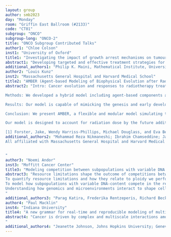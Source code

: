```yaml
---
layout: group
author: smb2023
day: "Monday"
room: "Griffin East Ballroom (#2133)"
code: "CT01"
subgroup: "ONCO"
subgroup-long: "ONCO-2"
title: "ONCO Subgroup Contributed Talks"
author1: "Chloe Colson"
inst1: "University of Oxford"
title1: "Investigating the impact of growth arrest mechanisms on tumour responses to combinations of radiotherapy and hyperthermia"
abstract1: "Developing targeted and effective treatment strategies for patients is at the forefront of cancer research today. Recently, there has been increased focus on combination therapies, which aim to exploit different anti-cancer effects while minimising detrimental side-effects. Hyperthermia (HT) is a promising candidate for enhancing the efficacy of radiotherapy (RT). However, incomplete understanding of their interactions is hindering their combined use in the clinic. In this work, we investigate tumour responses to fractionated RT and HT individually and in combination, focussing on how two different mechanisms for growth control may impact tumour sensitivity to these treatments. To do so, we extend an existing ordinary differential equation model of tumour growth, which distinguishes between growth arrest due to nutrient insufficiency and competition for space and exhibits three growth regimes: nutrient limited (NL), space limited (SL) and bistable (BS), where both mechanisms for growth arrest coexist. We adopt a time-dependent description of RT that accounts for two different types of tumour cell damage (sub-lethal vs. lethal), damage repair and cell death following insufficient repair. We also model the time-dependent effects of HT, distinguishing between mild HT, which re-oxygenates the tumour via vasodilation and a reduction in the oxygen consumption rates of tumour cells, and, high HT, which causes tumour and endothelial cell damage and an associated angiogenic response. We construct three virtual populations of tumours in the NL, SL and BS regimes and, for each population, we study tumour responses to conventional fractionation schedules for RT, HT, and combined RT and HT. We determine the average response in each regime and assess the biological processes that may explain positive and negative treatment outcomes. We also investigate the impact of the fraction dose and dosing frequency on tumour responses. This allows us to evaluate which treatment (RT, HT or RT+HT) and dosing regimen maximise the reduction in tumour burden. We find that mild HT cannot significantly enhance the tumour responses to RT. In particular, while the addition of mild HT leads to a modest improvement in the RT response of tumours in the SL regime, it typically worsens the RT response of tumours in NL and BS regimes. By contrast, high HT can act as a potent radiosensitiser for all tumours in each virtual cohort, provided that the HT-induced angiogenic response is sufficiently weak. When there is a strong HT-induced angiogenic response, high HT enhances the RT response of a few tumours in the NL and SL regimes, while it worsens the RT response of most tumours in the BS regime. Finally, in cases where combination treatments are advisable, higher doses of HT applied with lower doses of RT maximise treatment efficacy."
additional_authors1: "Philip K. Maini, Mathematical Institute, University of Oxford; Helen M. Byrne, Mathematical Institute, University of Oxford"
author2: "Louis Kunz"
inst2: "Massachusetts General Hospital and Harvard Medical School"
title2: "AMBER (Agent-based Modeling of Biophysical Evolution after Radiotherapy): a computational tumor model as the first step to simulate radiation response."
abstract2: "Intro: Cancer evolution and responses to radiotherapy treatments depend on a complex interplay among physical, chemical, and biological processes. In order to capture this and optimize treatments, novel strategies are required. This work aims to develop a multiscale model capable of predicting tumor fates using a bottom-up approach. While existing tumor models address radiation delivery using the linear-quadratic response to radiation, mechanistic models connecting cell- with tumor-scale radiation effects are yet scarce. Our model aims to incorporate radiosensitivity-modifier factors such as angiogenesis, different cell types, hypoxic and necrotic regions, and oxygen concentration. Additionally, our model is intended to include radiation dose in different areas of the tumor calculated through the TOPAS Monte Carlo toolkit. 

Methods: We developed a hybrid model including agent-based components and continuum-like aspects in a voxelized geometry. Our model uses tumor mechanical and vascular properties and simulates tumor growth and necrosis evolution following a set of mechanistic rules for (i) cell proliferation and migration, (ii) oxygenation, (iii) angiogenesis, and (iv) cell fates, as follows: (i) within each voxel, cells reproduce with division times following a Gamma distribution and diffuse to neighboring voxels, depending on the crowding degree in each voxel. (ii) A pre-generated healthy vasculature provides oxygen to each voxel at the beginning of the simulations. To decide the oxygen each cell takes, we performed sub-voxel size simulations depending on crowding and the density of vessels to calibrate a Beta distribution representative of the cell-wise oxygen distribution within a voxel. (iii) If a cell is not supplied with enough oxygen, it releases VEGF, which triggers angiogenesis. Tumor-induced angiogenesis replaces healthy vasculature through a directed random walk considering crowding and VEGF gradient. The step size in the random walk also depends on local pressure and VEGF gradient. When the step size reaches a lower-bound threshold, the vessel stops growing. The radius of each vessel is updated using Murray’s law with a linear correction for the pressure exerted by the cells. (iv) Finally, at each time step, a simple vitality function determines if cancer cells are cycling, quiescent, or going through apoptosis/necrosis. 

Results: Our model is capable of mimicking the genesis and early development of a generic tumor, including a necrotic core. The order of magnitude of the highest microvascular density (h-MVD) in our simulations matches values found from in vivo measurements done by Forster et al. [1] of 20-200 mm-2. Our simulated tumors show chronic hypoxia due to the intra-voxel oxygen distribution and acute hypoxia resulting from increased pressure due to tumor growth leading to vasculature damage. The density of cells in the tumor center and the tumor radius increase exponentially until reaching a plateau caused by insufficient oxygen supply. At this point, the simulation of angiogenesis is necessary to allow for further tumor growth. If angiogenesis is turned off, the cells stop dividing and go through necrosis due to the lack of oxygen supply, leading to a shrinkage of the tumor. When adding angiogenesis, the oxygen concentration reaches a stable value allowing for the number of cancer cells and the radius of the tumor to keep increasing linearly. The pressure in the center of the tumor acts as a barrier to angiogenesis, creating a necrotic core. 

Conclusion: We present AMBER, a flexible and modular model simulating the evolution of a tumor. To match the observations described earlier with in-vivo data corresponding to the anatomical region and the type of cancer of interest, one should try to tune the model parameters linked to angiogenesis and cell-specific characteristics, such as VEGF production rate, cell doubling time, necrosis threshold or necrosis probability. 

Our model is designed to account for radiation dose by the future addition of radiation bioeffect models. Its design will allow for a wide range of potential applications in radiotherapy, including external beam as well as radiopharmaceutical therapies or brachytherapy. The model's adaptability will allow for seamless integration with existing models for radiation delivery, such as TOPAS and TOPAS-nBio, and with models for DNA damage and DNA repair. 

[1] Forster, Jake, Wendy Harriss-Phillips, Michael Douglass, and Eva Bezak. “A Review of the Development of Tumor Vasculature and Its Effects on the Tumor Microenvironment.” Hypoxia Volume 5 (April 2017): 21–32. https://doi.org/10.2147/HP.S133231."
additional_authors2: "Mohammad Reza Nikmaneshi; Ibrahim Chamseddine; Jan Schuemann; Lance L. Munn; Harald Paganetti; Alejandro Bertolet.
All affiliated with Massachusetts General Hospital and Harvard Medical School


"
author3: "Noemi Andor"
inst3: "Moffitt Cancer Center"
title3: "Modeling competition between subpopulations with variable DNA content in resource limited microenvironments"
abstract3: "Resource limitations shape the outcome of competitions between genetically heterogeneous pre-malignant cells. One example of such heterogeneity is in the ploidy (DNA content) of pre-malignant cells. A whole-genome duplication (WGD) transforms a diploid cell into tetraploid one and has been detected in 28-56% of human cancers. If a tetraploid subclone expands, it consistently does so early in tumor evolution, when cell density is still low and competition for nutrients is comparatively weak – an observation confirmed for several tumor types. WGD+ cells need more resources, to synthesize increasing amounts of DNA, RNA and proteins. 
To quantify resource limitations and how they relate to ploidy we performed a PAN cancer analysis of WGD, PET/CT and MRI scans. Segmentation of >20 different organs from >900 PET/CT scans was performed with MOOSE. We observed a strong correlation between organ-wide population-average estimates of Oxygen and the average ploidy of cancers growing in the respective organ (Pearson R = 0.66; P= 0.001). In-vitro experiments using near-diploid and near-tetraploid lineages derived from a breast cancer cell line supported the hypothesis that DNA-content influences Glucose- and Oxygen dependent proliferation-, death- and migration rates. 
To model how subpopulations with variable DNA-content compete in the resource limited environment of the human brain we developed a stochastic state space model of the brain (S3MB). The model discretizes the brain into voxels, whereby the state of each voxel is defined by 8+ variables that are updated over time: stiffness, oxygen, phosphate, glucose, vasculature, dead cells, migrating cells and proliferating cells of various DNA content, and treatment conditions such as radiotherapy and chemotherapy. Fokker-Planck partial differential equations govern the distribution of resources and cells across voxels. We applied S3MB on sequencing and imaging data obtained from a primary GBM patient. We performed whole genome sequencing (WGS) of four surgical specimens collected during the 1st and 2nd surgeries of the GBM and used HATCHET to quantify its clonal composition and how it changes between the two surgeries. HATCHET identified two aneuploid subpopulations of ploidy 1.98 and 2.29 respectively. The low-ploidy clone was dominant at the time of the first surgery and became even more dominant upon recurrence. MRI images were available before and after each surgery and registered to MNI space. The S3MB domain was initiated from 4mm^3 voxels of the MNI space. T1 post and T2 flair scans acquired after the 1st surgery informed tumor cell densities per voxel. Magnetic Resonance Elastography scans and PET/CT scans informed stiffness and Glucose access per voxel. We performed a parameter search to recapitulate the GBM’s tumor cell density and ploidy composition before the 2nd surgery. Results suggest that the high-ploidy subpopulation had a higher Glucose-dependent proliferation rate, but a lower Glucose-dependent death rate, resulting in spatial differences in the distribution of the two subpopulations.
Understanding how genomics and microenvironments interact to shape cell fate decisions can help pave the way to therapeutic strategies that mimic prognostically favorable microenvironments.
"
additional_authors3: "Parag Katira, Frederika Rentzeperis, Richard Beck, Ana Forero, Zuzanna Nowicka, Vural Tagal, Jamie Teer, Elisa Scanu, Stefano Pasetto, Thomas Veith, Giada Fiandaca, Yi Fritz, Karen Devine, Jill Barnholtz-Sloan, Jack Farinhas, Ana Gomes, Noemi Andor"
author4: "Paul Macklin"
inst4: "Indiana University"
title4: "A new grammar for real-time and reproducible modeling of multicellular interactions in cancer"
abstract4: "Cancer is driven by complex and multiscale interactions among a community of malignant epithelial, stromal, and immune cells. Within these cancer ecosystems, cells exchange a vast array of chemical and physical signals to drive behavioral responses. Agent-based models (ABMs)--which simulate individual cells as software agents with independent states and “rules” that represent how biophysical cues drive their behaviors--are frequently used to simulate and explore these complex systems, but creating these models requires expertise in both biology and computational modeling. ABMs generally require modelers to (1) formulate biological hypotheses on how biophysical signals drive individual behavioral responses, (2) transform these biological hypotheses into mathematics, and (3) implement these mathematical statements into computational code in C++, Python, Java, or other languages. Development of robust models requires close collaboration between computational scientists and experimental and clinical scientists with biological domain expertise. To facilitate collaborative development and assessment of computational models through modeling loops, we have designed a new modeling approach which encourages interaction between teams of multidisciplinary scientists. We present a new modeling grammar based on interpretable hypotheses of how chemical and physical signals affect cell behavior. (e.g., “In M0 macrophages, necrotic cell debris increases transformation to M1 macrophages. In malignant epithelial cells, doxorubicin increases apoptosis.”) These hypotheses statements are directly mapped onto mathematical response functions to automatically generate model code in real time. In our approach, new and prior model hypotheses are automatically merged and annotated for reproducibility. Moreover, we can combine knowledge-based rules with data-driven rules learned through high-throughput genomics, text mining, and other techniques. When combined with a graphical model editor, multidisciplinary teams can formulate, run, visualize, and refine complex cancer models in real time, accelerating the modeling loop from months to minutes. We will demonstrate the grammar with examples in cancer hypoxia, cancer-immune interactions, and response of cancer and immune cells to therapeutic compounds. We will give a live demonstration to develop, run, and refine a cancer model on-the-fly, and discuss implications of this approach for reproducible team science in multicellular cancer systems biology. 
"
additional_authors4: "Jeanette Johnson, Johns Hopkins University; Genevieve Stein-O’Brien, Johns Hopkins University; Randy Heiland, Indiana University; Furkan Kurtoglu, Indiana University; Max Booth, Johns Hopkins University; Elmar Bucher, Indiana University; Atul Deshpande, Johns Hopkins University; Michael Getz, Indiana University; Ines Godet, Memorial Sloan Kettering Cancer Center; John Metzcar, Indiana UniversityHeber Rocha, Indiana University; Aneequa Sundus, Indiana University; Daniele Gilkes, Johns Hopkins University; Elizabeth Jaffee, Johns Hopkins University; Lei Zheng, Johns Hopkins University; Jacquelyn Zimmerman, Johns Hopkins University; Young Hwan Chang, Oregon Health and Science University; Lisa Coussens, Oregon Health and Science University; Joe Gray, Oregon Health and Science University; Laura Heiser, Oregon Health and Science University; Elana J Fertig, Johns Hopkins University"
---
```


